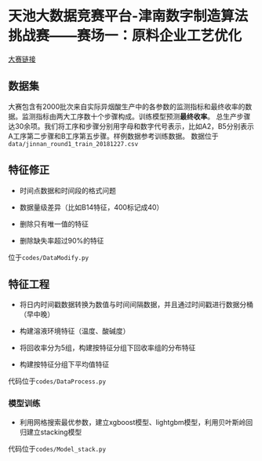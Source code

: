 # 天池大数据竞赛平台-津南数字制造算法挑战赛——赛场一：原料企业工艺优化
[大赛链接](https://tianchi.aliyun.com/competition/entrance/231695/introduction?spm=5176.12281915.0.0.4c8010bdYxlAPX)
## 数据集
大赛包含有2000批次来自实际异烟酸生产中的各参数的监测指标和最终收率的数据。监测指标由两大工序数十个步骤构成。训练模型预测**最终收率**。
总生产步骤达30余项。我们将工序和步骤分别用字母和数字代号表示，比如A2，B5分别表示A工序第二步骤和B工序第五步骤。样例数据参考训练数据。
数据位于`data/jinnan_round1_train_20181227.csv`

## 特征修正
- 时间点数据和时间段的格式问题

- 数据量级差异（比如B14特征，400标记成40）

- 删除只有唯一值的特征

- 删除缺失率超过90\%的特征

位于`codes/DataModify.py`

## 特征工程

- 将日内时间戳数据转换为数值与时间间隔数据，并且通过时间戳进行数据分桶（早中晚）


- 构建溶液环境特征（温度、酸碱度）

- 将回收率分为5组，构建按特征分组下回收率组的分布特征

- 构建按特征分组下平均值特征

代码位于`codes/DataProcess.py`





### 模型训练

- 利用网格搜索最优参数，建立xgboost模型、lightgbm模型，利用贝叶斯岭回归建立stacking模型

代码位于`codes/Model_stack.py`
